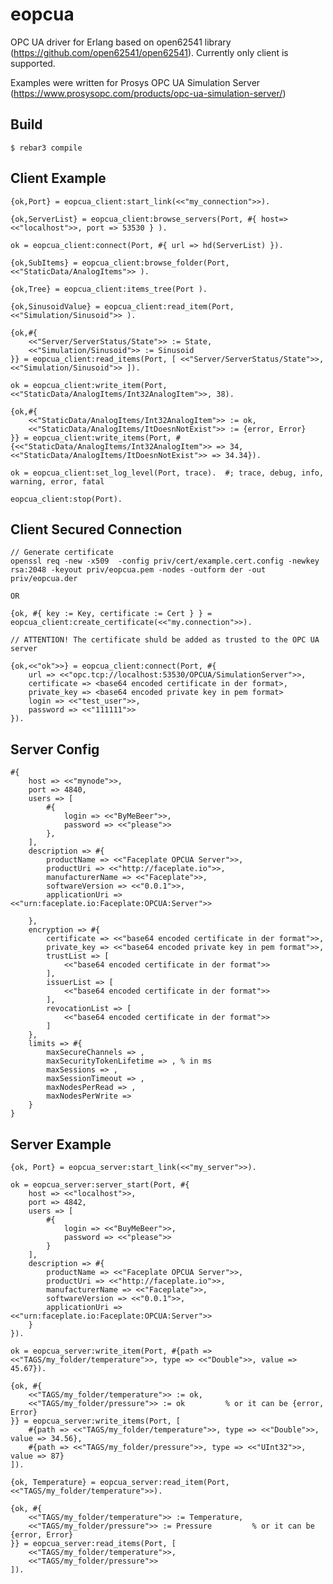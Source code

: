 eopcua
=====

OPC UA driver for Erlang based on open62541 library (https://github.com/open62541/open62541).
Currently only client is supported.

Examples were written for Prosys OPC UA Simulation Server (https://www.prosysopc.com/products/opc-ua-simulation-server/)

Build
-----

    $ rebar3 compile
  
Client Example
-----
    
    {ok,Port} = eopcua_client:start_link(<<"my_connection">>).
    
    {ok,ServerList} = eopcua_client:browse_servers(Port, #{ host=> <<"localhost">>, port => 53530 } ).
    
    ok = eopcua_client:connect(Port, #{ url => hd(ServerList) }).
    
    {ok,SubItems} = eopcua_client:browse_folder(Port, <<"StaticData/AnalogItems">> ).
    
    {ok,Tree} = eopcua_client:items_tree(Port ).
    
    {ok,SinusoidValue} = eopcua_client:read_item(Port, <<"Simulation/Sinusoid">> ).

    {ok,#{
        <<"Server/ServerStatus/State">> := State,
        <<"Simulation/Sinusoid">> := Sinusoid
    }} = eopcua_client:read_items(Port, [ <<"Server/ServerStatus/State">>, <<"Simulation/Sinusoid">> ]).
    
    ok = eopcua_client:write_item(Port, <<"StaticData/AnalogItems/Int32AnalogItem">>, 38).

    {ok,#{
        <<"StaticData/AnalogItems/Int32AnalogItem">> := ok,
        <<"StaticData/AnalogItems/ItDoesnNotExist">> := {error, Error}
    }} = eopcua_client:write_items(Port, #{<<"StaticData/AnalogItems/Int32AnalogItem">> => 34, <<"StaticData/AnalogItems/ItDoesnNotExist">> => 34.34}).

    ok = eopcua_client:set_log_level(Port, trace).  #; trace, debug, info, warning, error, fatal

    eopcua_client:stop(Port).
    
    
Client Secured Connection
-----
    // Generate certificate
    openssl req -new -x509  -config priv/cert/example.cert.config -newkey rsa:2048 -keyout priv/eopcua.pem -nodes -outform der -out priv/eopcua.der
    
    OR
    
    {ok, #{ key := Key, certificate := Cert } } = eopcua_client:create_certificate(<<"my.connection">>).
    
    // ATTENTION! The certificate shuld be added as trusted to the OPC UA server
    
    {ok,<<"ok">>} = eopcua_client:connect(Port, #{ 
        url => <<"opc.tcp://localhost:53530/OPCUA/SimulationServer">>,
        certificate => <base64 encoded certificate in der format>,
        private_key => <base64 encoded private key in pem format>
        login => <<"test_user">>, 
        password => <<"111111">> 
    }).

Server Config 
-----
    #{
        host => <<"mynode">>,
        port => 4840,
        users => [
            #{
                login => <<"ByMeBeer">>,
                password => <<"please">>
            },
        ],
        description => #{
            productName => <<"Faceplate OPCUA Server">>,
            productUri => <<"http://faceplate.io">>,
            manufacturerName => <<"Faceplate">>,
            softwareVersion => <<"0.0.1">>,
            applicationUri => <<"urn:faceplate.io:Faceplate:OPCUA:Server">>
            
        },
        encryption => #{
            certificate => <<"base64 encoded certificate in der format">>,
            private_key => <<"base64 encoded private key in pem format">>,
            trustList => [
                <<"base64 encoded certificate in der format">>
            ],
            issuerList => [
                <<"base64 encoded certificate in der format">>
            ],
            revocationList => [
                <<"base64 encoded certificate in der format">>
            ]
        },
        limits => #{
            maxSecureChannels => ,
            maxSecurityTokenLifetime => , % in ms
            maxSessions => ,
            maxSessionTimeout => ,
            maxNodesPerRead => ,
            maxNodesPerWrite => 
        }
    }


Server Example
-----
    {ok, Port} = eopcua_server:start_link(<<"my_server">>).

    ok = eopcua_server:server_start(Port, #{
        host => <<"localhost">>,
        port => 4842,
        users => [
            #{
                login => <<"BuyMeBeer">>,
                password => <<"please">>
            }
        ],
        description => #{
            productName => <<"Faceplate OPCUA Server">>,
            productUri => <<"http://faceplate.io">>,
            manufacturerName => <<"Faceplate">>,
            softwareVersion => <<"0.0.1">>,
            applicationUri => <<"urn:faceplate.io:Faceplate:OPCUA:Server">>
        }
    }).
    
    ok = eopcua_server:write_item(Port, #{path => <<"TAGS/my_folder/temperature">>, type => <<"Double">>, value => 45.67}).

    {ok, #{
        <<"TAGS/my_folder/temperature">> := ok,
        <<"TAGS/my_folder/pressure">> := ok         % or it can be {error, Error}
    }} = eopcua_server:write_items(Port, [
        #{path => <<"TAGS/my_folder/temperature">>, type => <<"Double">>, value => 34.56},
        #{path => <<"TAGS/my_folder/pressure">>, type => <<"UInt32">>, value => 87}
    ]).

    {ok, Temperature} = eopcua_server:read_item(Port, <<"TAGS/my_folder/temperature">>).

    {ok, #{
        <<"TAGS/my_folder/temperature">> := Temperature,
        <<"TAGS/my_folder/pressure">> := Pressure         % or it can be {error, Error}
    }} = eopcua_server:read_items(Port, [
        <<"TAGS/my_folder/temperature">>,
        <<"TAGS/my_folder/pressure">>
    ]).
    
    
    
